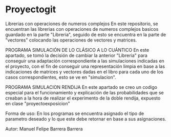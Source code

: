 # Proyectogit
Librerias con operaciones de numeros complejos
En este repositorio, se encuentran las librerias con operaciones de numeros complejos basicos guardado en la parte "Libreria", seguido de esto
se encuentra en la parte de "vectores" colocando las operaciones de vectores y matrices.

PROGRAMA SIMULACIÓN DE LO CLÁSICO A LO CUÁNTICO
En este apartado, se tomó la decisión de cambiar la anterior "Libreria" para conseguir una adaptación correspondiente a las simulaciones indicadas en el proyecto,
con el fin de conseguir una representación limpia en base a las indicaciones de matrices y vectores dadas en el libro para cada uno de los casos correspondientes, esto se ve en "simulacion".

PROGRAMA SIMULACION RENDIJA
En este apartado se creo un codigo especial para el funcionamiento y explicación de las probabilidades que se creaban a la hora de realizar el experimento de la
doble rendija, expuesto en clase "proyectoexposicion"

Forma de uso:
En los programas se encuentra asignado el tipo de parametro deseado y lo que este debe retornar en base a sus asignaciones.


Autor: Manuel Felipe Barrera Barrera

